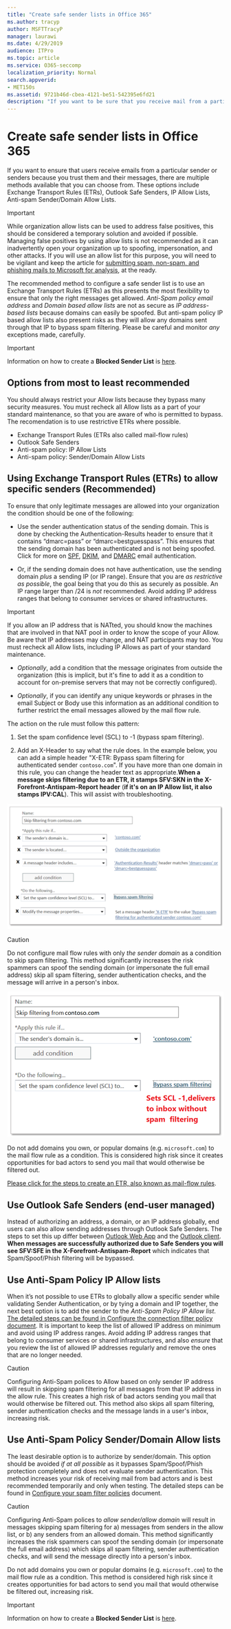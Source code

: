 ```yaml
---
title: "Create safe sender lists in Office 365"
ms.author: tracyp
author: MSFTTracyP
manager: laurawi
ms.date: 4/29/2019
audience: ITPro
ms.topic: article
ms.service: O365-seccomp
localization_priority: Normal
search.appverid:
- MET150s
ms.assetid: 9721b46d-cbea-4121-be51-542395e6fd21
description: "If you want to be sure that you receive mail from a particular sender, because you trust them and their messages, you can adjust your allow list in a spam filter policy in the Exchange admin center."
---
```


# Create safe sender lists in Office 365

If you want to ensure that users receive emails from a particular sender or senders because you trust them and their messages, there are multiple methods available that you can choose from. These options include Exchange Transport Rules (ETRs), Outlook Safe Senders, IP Allow Lists, Anti-spam Sender/Domain Allow Lists.

> [!IMPORTANT]
> While organization allow lists can be used to address false positives, this should be considered a temporary solution and avoided if possible. Managing false positives by using allow lists is not recommended as it can inadvertently open your organization up to spoofing, impersonation, and other attacks. If you will use an allow list for this purpose, you will need to be vigilant and keep the article for [submitting spam, non-spam, and phishing mails to Microsoft for analysis](https://docs.microsoft.com/en-us/office365/SecurityCompliance/submit-spam-non-spam-and-phishing-scam-messages-to-microsoft-for-analysis), at the ready.

The recommended method to configure a safe sender list is to use an Exchange Transport Rules (ETRs) as this presents the most flexibility to ensure that only the right messages get allowed. *Anti-Spam policy email address* and *Domain based allow lists* are not as secure as *IP address-based lists* because domains can easily be spoofed. But anti-spam policy IP based allow lists also present risks as they will allow any domains sent through that IP to bypass spam filtering. Please be careful and monitor *any* exceptions made, carefully.

> [!IMPORTANT]
> Information on how to create a **Blocked Sender List** is [here](create-block-sender-lists-in-office-365.md).

## Options from most to least recommended

You should always restrict your Allow lists because they bypass many security measures. You must recheck all Allow lists as a part of your standard maintenance, so that you are aware of who is permitted to bypass. The recomendation is to use restrictive ETRs where possible.

- Exchange Transport Rules (ETRs also called mail-flow rules)
- Outlook Safe Senders
- Anti-spam policy: IP Allow Lists
- Anti-spam policy: Sender/Domain Allow Lists

## Using Exchange Transport Rules (ETRs) to allow specific senders (Recommended)

To ensure that only legitimate messages are allowed into your organization the condition should be one of the following:

- Use the sender authentication status of the sending domain. This is done by checking the Authentication-Results header to ensure that it contains “dmarc=pass” or “dmarc=bestguesspass”. This ensures that the sending domain has been authenticated and is not being spoofed. Click for more on [SPF](https://docs.microsoft.com/en-us/office365/SecurityCompliance/set-up-spf-in-office-365-to-help-prevent-spoofing), [DKIM](https://docs.microsoft.com/en-us/office365/SecurityCompliance/use-dkim-to-validate-outbound-email), and [DMARC](https://docs.microsoft.com/en-us/office365/SecurityCompliance/use-dmarc-to-validate-email) email authentication.

- Or, if the sending domain does not have authentication, use the sending domain *plus* a sending IP (or IP range). Ensure that you are *as restrictive as possible*, the goal being that you do this as securely as possible. An IP range larger than /24 is *not* recommended. Avoid adding IP address ranges that belong to consumer services or shared infrastructures.

> [!IMPORTANT]
> If you allow an IP address that is NATted, you should know the machines that are involved in that NAT pool in order to know the scope of your Allow. Be aware that IP addresses may change, and NAT participants may too. You must recheck all Allow lists, including IP Allows as part of your standard maintenance.

- *Optionally*, add a condition that the message originates from outside the organization (this is implicit, but it's fine to add it as a condition to account for on-premise servers that may not be correctly configured).

- *Optionally*, if you can identify any unique keywords or phrases in the email Subject or Body use this information as an additional condition to further restrict the email messages allowed by the mail flow rule.

The action on the rule must follow this pattern:

1. Set the spam confidence level (SCL) to -1 (bypass spam filtering).

2. Add an X-Header to say what the rule does. In the example below, you can add a simple header "X-ETR: Bypass spam filtering for authenticated sender `contoso.com`". If you have more than one domain in this rule, you can change the header text as appropriate.**When a message skips filtering due to an ETR, it stamps SFV:SKN in the X-Forefront-Antispam-Report header** (**if it's on an IP Allow list, it also stamps IPV:CAL**). This will assist with troubleshooting.

![GUI for bypassing spam filtering.](media/1_AllowList_SkipFilteringFromContoso.png)

> [!CAUTION]
> Do not configure mail flow rules with only *the sender domain* as a condition to skip spam filtering. This method significantly increases the risk spammers can spoof the sending domain (or impersonate the full email address) skip all spam filtering, sender authentication checks, and the message will arrive in a person's inbox.

![How to set the SCL to minus-one.](media/2_AllowList_SetsSCLMinus1.png)

Do not add domains you own, or popular domains (e.g. `microsoft.com`) to the mail flow rule as a condition. This is considered high risk since it creates opportunities for bad actors to send you mail that would otherwise be filtered out.

[Please click for the steps to create an ETR, also known as mail-flow rules](https://docs.microsoft.com/en-us/office365/SecurityCompliance/use-mail-flow-rules-to-set-the-spam-confidence-level-scl-in-messages).

## Use Outlook Safe Senders (end-user managed)

Instead of authorizing an address, a domain, or an IP address globally, end users can also allow sending addresses through Outlook Safe Senders. The steps to set this up differ between [Outlook Web App](https://support.office.com/en-us/article/block-or-allow-junk-email-settings-48c9f6f7-2309-4f95-9a4d-de987e880e46) and the [Outlook client](https://support.office.com/en-us/article/overview-of-the-junk-email-filter-5ae3ea8e-cf41-4fa0-b02a-3b96e21de089). **When messages are successfully authorized due to Safe Senders you will see SFV:SFE in the X-Forefront-Antispam-Report** which indicates that Spam/Spoof/Phish filtering will be bypassed.

## Use Anti-Spam Policy IP Allow lists

When it’s not possible to use ETRs to globally allow a specific sender while validating Sender Authentication, or by tying a domain and IP together, the next best option is to add the sender to the *Anti-Spam Policy IP Allow list*. [The detailed steps can be found in Configure the connection filter policy document](https://docs.microsoft.com/en-us/office365/securitycompliance/configure-the-connection-filter-policy). It is important to keep the list of allowed IP address on minimum and avoid using IP address ranges. Avoid adding IP address ranges that belong to consumer services or shared infrastructures, and also *ensure* that you review the list of allowed IP addresses regularly and remove the ones that are no longer needed.

> [!CAUTION]
> Configuring Anti-Spam polices to Allow based on only sender IP address will result in skipping spam filtering for all messages from that IP address in the allow rule. This creates a high risk of bad actors sending you mail that would otherwise be filtered out. This method also skips all spam filtering, sender authentication checks and the message lands in a user's inbox, increasing risk.

## Use Anti-Spam Policy Sender/Domain Allow lists

The least desirable option is to authorize by sender/domain. This option should be avoided *if at all possible* as it bypasses Spam/Spoof/Phish protection completely and does not evaluate sender authentication. This method increases your risk of receiving mail from bad actors and is best recommended temporarily and only when testing. The detailed steps can be found in [Configure your spam filter policies](https://docs.microsoft.com/en-us/office365/securitycompliance/configure-your-spam-filter-policies) document.

> [!CAUTION]
> Configuring Anti-Spam polices to *allow sender/allow domain* will result in messages skipping spam filtering for a) messages from senders in the allow list, or b) any senders from an allowed domain. This method significantly increases the risk spammers can spoof the sending domain (or impersonate the full email address) which skips all spam filtering, sender authentication checks, and will send the message directly into a person's inbox.
> 
> Do not add domains you own or popular domains (e.g. `microsoft.com`) to the mail flow rule as a condition. This method is considered high risk since it creates opportunities for bad actors to send you mail that would otherwise be filtered out, increasing risk.

> [!IMPORTANT]
> Information on how to create a **Blocked Sender List** is [here](create-block-sender-lists-in-office-365.md).